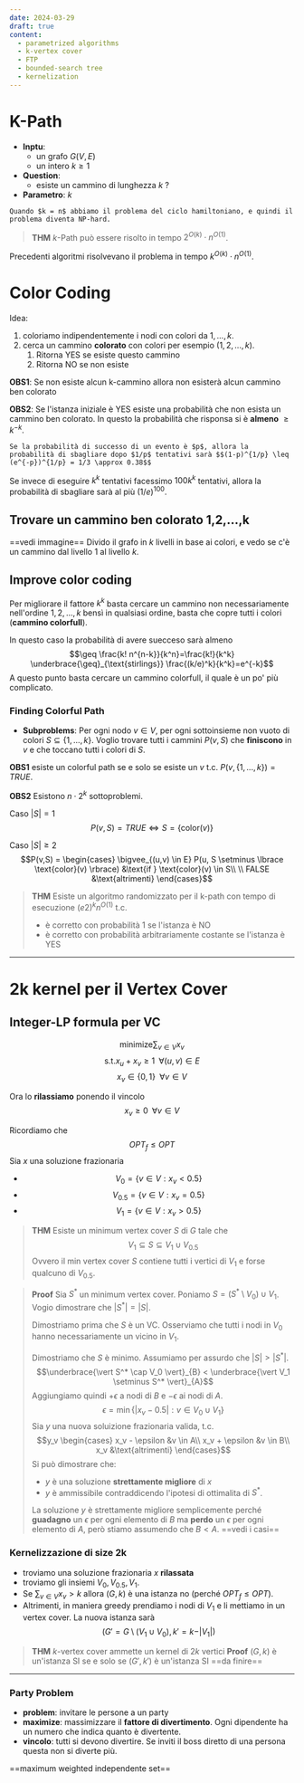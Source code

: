 ```yaml
---
date: 2024-03-29
draft: true
content:
  - parametrized algorithms
  - k-vertex cover
  - FTP
  - bounded-search tree
  - kernelization
---
```



# K-Path
- **Inptu**:
	- un grafo $G(V,E)$
	- un intero $k \geq 1$
- **Question**:
	- esiste un cammino di lunghezza $k$ ?
- **Parametro**: $k$


```ad-note
Quando $k = n$ abbiamo il problema del ciclo hamiltoniano, e quindi il problema diventa NP-hard.
```


> **THM**
> $k$-Path può essere risolto in tempo $2^{O(k)} \cdot n^{O(1)}$.

Precedenti algoritmi risolvevano il problema in tempo $k^{O(k)} \cdot n^{O(1)}$.

# Color Coding
Idea:
1. coloriamo indipendentemente i nodi con colori da $1,...,k$.
2. cerca un cammino **colorato** con colori per esempio $(1,2,...,k)$. 
	1. Ritorna YES se esiste questo cammino
	2. Ritorna NO se non esiste

**OBS1**: Se non esiste alcun k-cammino allora non esisterà alcun cammino ben colorato

**OBS2**: Se l'istanza iniziale è YES esiste una probabilità che non esista un cammino ben colorato.
In questo la probabilità che risponsa si è **almeno** $\geq k^{-k}$.

```ad-info
Se la probabilità di successo di un evento è $p$, allora la probabilità di sbagliare dopo $1/p$ tentativi sarà $$(1-p)^{1/p} \leq (e^{-p})^{1/p} = 1/3 \approx 0.38$$
```

Se invece di eseguire $k^k$ tentativi facessimo $100 k^k$ tentativi, allora la probabilità di sbagliare sarà al più $(1/e)^{100}$.

## Trovare un cammino ben colorato 1,2,...,k
==vedi immagine==
Divido il grafo in $k$ livelli in base ai colori, e vedo se c'è un cammino dal livello 1 al livello $k$.


## Improve color coding
Per migliorare il fattore $k^k$ basta cercare un cammino non necessariamente nell'ordine $1,2,...,k$ bensì in qualsiasi ordine, basta che copre tutti i colori (**cammino colorfull**).

In questo caso la probabilità di avere suecceso sarà almeno $$\geq \frac{k! n^{n-k}}{k^n}=\frac{k!}{k^k} \underbrace{\geq}_{\text{stirlings}} \frac{(k/e)^k}{k^k}=e^{-k}$$
A questo punto basta cercare un cammino colorfull, il quale è un po' più complicato.

### Finding Colorful Path
- **Subproblems**:
Per ogni nodo $v \in V$, per ogni sottoinsieme non vuoto di colori $S \subseteq \lbrace 1,...,k \rbrace$.
Voglio trovare tutti i cammini $P(v,S)$ che **finiscono** in $v$ e che toccano tutti i colori di $S$.

**OBS1** esiste un colorful path se e solo se esiste un $v$ t.c. $P(v, \lbrace 1,...,k \rbrace) = TRUE$.

**OBS2** Esistono $n \cdot 2^k$ sottoproblemi.


Caso $\vert S \vert = 1$
$$P(v,S) = TRUE \iff S = \lbrace \text{color}(v) \rbrace$$


Caso $\vert S \vert \geq 2$
$$P(v,S) = \begin{cases}
\bigvee_{(u,v) \in E} P(u, S \setminus \lbrace \text{color}(v) \rbrace) &\text{if } \text{color}(v) \in S\\
\\
FALSE &\text{altrimenti}
\end{cases}$$

> **THM**
> Esiste un algoritmo randomizzato per il k-path con tempo di esecuzione $(e2)^k n^{O(1)}$ t.c.
> - è corretto con probabilità 1 se l'istanza è NO
> - è corretto con probabilità arbitrariamente costante se l'istanza è YES

----
# 2k kernel per il Vertex Cover

## Integer-LP formula per VC
$$\text{minimize}\sum_{v \in V} x_v$$
$$\text{s.t.} x_u + x_v \geq 1 \;\; \forall (u,v) \in E$$
$$x_v \in \lbrace 0,1 \rbrace \;\; \forall v \in V$$

Ora lo **rilassiamo** ponendo il vincolo $$x_v \geq 0 \;\; \forall v \in V$$

Ricordiamo che $$OPT_f \leq OPT$$
Sia $x$ una soluzione frazionaria
- $$V_0 = \lbrace v \in V: x_v < 0.5 \rbrace$$
- $$V_{0.5} = \lbrace v \in V: x_v = 0.5 \rbrace$$
- $$V_1 = \lbrace v \in V: x_v > 0.5 \rbrace$$

> **THM**
> Esiste un minimum vertex cover $S$ di $G$ tale che $$V_1 \subseteq S \subseteq V_1 \cup V_{0.5}$$
> Ovvero il min vertex cover $S$ contiene tutti i vertici di $V_1$ e forse qualcuno di $V_{0.5}$.


> **Proof**
> Sia $S^*$ un minimum vertex cover.
> Poniamo $S = (S^* \setminus V_0) \cup V_1$.
> Vogio dimostrare che $\vert S^* \vert = \vert S \vert$.
> 
> Dimostriamo prima che $S$ è un VC.
> Osserviamo che tutti i nodi in $V_0$ hanno necessariamente un vicino in $V_1$.
> 
> Dimostriamo che $S$ è minimo.
> Assumiamo per assurdo che $\vert S \vert > \vert S^* \vert$.
> $$\underbrace{\vert S^* \cap V_0 \vert}_{B} < \underbrace{\vert V_1 \setminus S^* \vert}_{A}$$
> Aggiungiamo quindi $+\epsilon$ a nodi di $B$ e $-\epsilon$ ai nodi di $A$.
> $$\epsilon = \min{\lbrace \vert x_v - 0.5 \vert: v \in V_0 \cup V_1 \rbrace}$$
> Sia $y$ una nuova soluizione frazionaria valida, t.c.
> $$y_v \begin{cases}
x_v - \epsilon &v \in A\\
x_v + \epsilon &v \in B\\
x_v &\text{altrimenti}
\end{cases}$$
> Si può dimostrare che:
> - $y$ è una soluzione **strettamente migliore** di $x$
> - $y$ è ammissibile
> contraddicendo l'ipotesi di ottimalita di $S^*$.
> 
> La soluzione $y$ è strettamente migliore semplicemente perché **guadagno** un $\epsilon$ per ogni elemento di $B$ ma **perdo** un $\epsilon$ per ogni elemento di $A$, però stiamo assumendo che $B < A$.
> ==vedi i casi==


### Kernelizzazione di size 2k
- troviamo una soluzione frazionaria $x$ **rilassata**
- troviamo gli insiemi $V_0, V_{0.5}, V_1$.
- Se $\sum_{v \in V} x_v > k$ allora $(G,k)$ è una istanza no (perché $OPT_f \leq OPT$).
- Altrimenti, in maniera greedy prendiamo i nodi di $V_1$ e li mettiamo in un vertex cover. La nuova istanza sarà $$(G' = G \setminus (V_1 \cup V_0), k' = k - \vert V_1 \vert)$$

> **THM** $k$-vertex cover ammette un kernel di $2k$ vertici
> **Proof**
> $(G,k)$ è un'istanza SI se e solo se $(G', k')$ è un'istanza SI
> ==da finire==

-----
### Party Problem
- **problem**: invitare le persone a un party
- **maximize**: massimizzare il **fattore di divertimento**. Ogni dipendente ha un numero che indica quanto è divertente.
- **vincolo**: tutti si devono divertire. Se inviti il boss diretto di una persona questa non si diverte più.

==maximum weighted independente set==